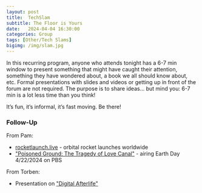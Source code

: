 ```yaml
---
layout: post
title:  TechSlam
subtitle: The Floor is Yours
date:   2024-04-04 16:30:00
categories: Group
tags: [Other/Tech Slams]
bigimg: /img/slam.jpg
---
```

In this recurring program, anyone who attends tonight has a 6-7 min window to present something that might have caught their attention, something they have wondered about, a book we all should know about, etc. Formal presentations with slides and videos or getting up in front of the forum are not required. The purpose is to share ideas... but mind you: 6-7 min is a lot less time than you think!

It’s fun, it’s informal, it’s fast moving. Be there!

### Follow-Up

From Pam:

* [rocketlaunch.live](https://www.rocketlaunch.live) - orbital rocket launches worldwide
* ["Poisoned Ground: The Tragedy of Love Canal"](https://www.pbs.org/wgbh/americanexperience/films/poisoned-ground-tragedy-love-canal/) - airing Earth Day 4/22/2024 on PBS

From Torben:

* Presentation on ["Digital Afterlife"](/assets/present/2024/2024-04-04/digital_afterlife.pdf)
